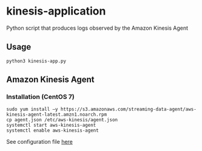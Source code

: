 # kinesis-application

Python script that produces logs observed by the Amazon Kinesis Agent

## Usage

```shell
python3 kinesis-app.py
```

## Amazon Kinesis Agent

### Installation (CentOS 7)

```shell
sudo yum install –y https://s3.amazonaws.com/streaming-data-agent/aws-kinesis-agent-latest.amzn1.noarch.rpm
cp agent.json /etc/aws-kinesis/agent.json
systemctl start aws-kinesis-agent
systemctl enable aws-kinesis-agent
```

See configuration file [here](agent.json)
